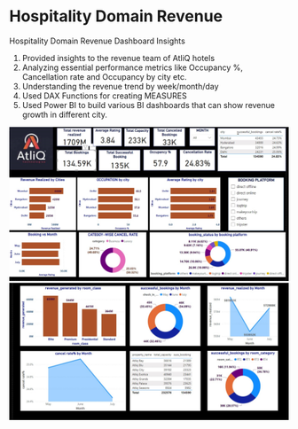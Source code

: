# Hospitality Domain Revenue


Hospitality Domain Revenue Dashboard Insights

1. Provided insights to the revenue team of AtliQ hotels  
2. Analyzing essential performance metrics like Occupancy %, Cancellation rate and Occupancy by city etc.
3. Understanding the revenue trend by week/month/day
4. Used DAX Functions for creating MEASURES 
5. Used Power BI to build various BI dashboards that can show revenue growth in different city.

<p align="center">
  <img src="https://github.com/chb005/Resume-Project/blob/main/Hospitality%20domain%20revenue/12.jpg" width="750" title="hover text">
  <img src="https://github.com/chb005/Resume-Project/blob/main/Hospitality%20domain%20revenue/21.jpg" width="750" title="hover text">
</p>
